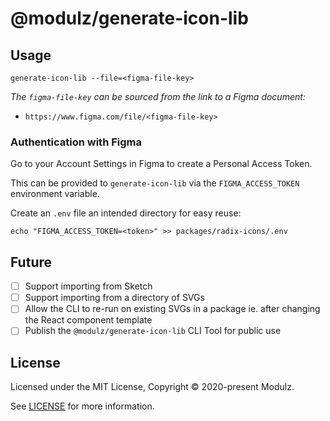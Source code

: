 # @modulz/generate-icon-lib

## Usage

```shell
generate-icon-lib --file=<figma-file-key>
```

_The `figma-file-key` can be sourced from the link to a Figma document:_

- `https://www.figma.com/file/<figma-file-key>`

### Authentication with Figma

Go to your Account Settings in Figma to create a Personal Access Token.

This can be provided to `generate-icon-lib` via the `FIGMA_ACCESS_TOKEN` environment variable.

Create an `.env` file an intended directory for easy reuse:

```shell
echo "FIGMA_ACCESS_TOKEN=<token>" >> packages/radix-icons/.env
```

## Future

- [ ] Support importing from Sketch
- [ ] Support importing from a directory of SVGs
- [ ] Allow the CLI to re-run on existing SVGs in a package ie. after changing the React component template
- [ ] Publish the `@modulz/generate-icon-lib` CLI Tool for public use

## License

Licensed under the MIT License, Copyright © 2020-present Modulz.

See [LICENSE](./LICENSE.md) for more information.
